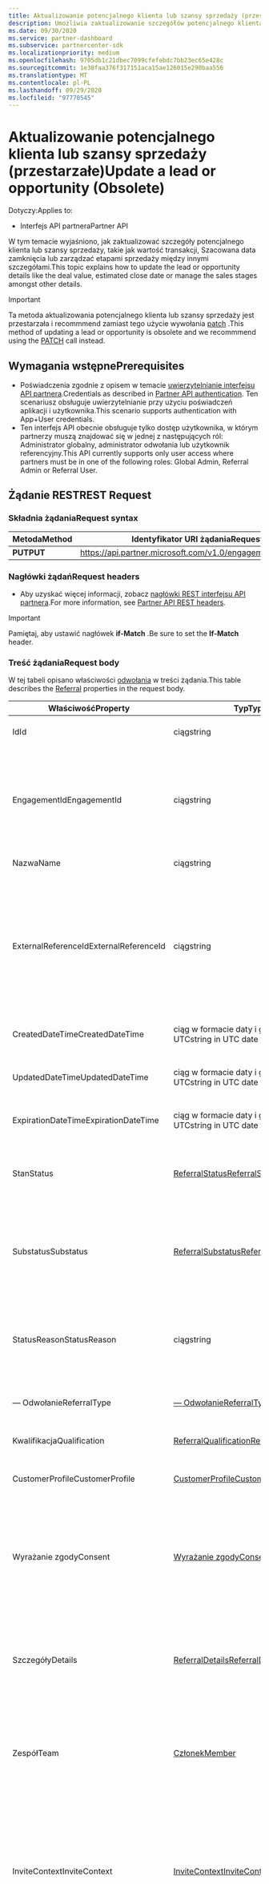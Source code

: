 ```yaml
---
title: Aktualizowanie potencjalnego klienta lub szansy sprzedaży (przestarzałe)
description: Umożliwia zaktualizowanie szczegółów potencjalnego klienta lub szansy sprzedaży. Ta metoda aktualizowania potencjalnego klienta lub szansy sprzedaży jest przestarzała i recommmend zamiast tego użycie wywołania PATCH.
ms.date: 09/30/2020
ms.service: partner-dashboard
ms.subservice: partnercenter-sdk
ms.localizationpriority: medium
ms.openlocfilehash: 9705db1c21dbec7099cfefebdc7bb23ec65e428c
ms.sourcegitcommit: 1e38faa376f317151aca15ae126015e290baa556
ms.translationtype: MT
ms.contentlocale: pl-PL
ms.lasthandoff: 09/29/2020
ms.locfileid: "97770545"
---
```

# <a name="update-a-lead-or-opportunity-obsolete"></a><span data-ttu-id="5c6a9-104">Aktualizowanie potencjalnego klienta lub szansy sprzedaży (przestarzałe)</span><span class="sxs-lookup"><span data-stu-id="5c6a9-104">Update a lead or opportunity (Obsolete)</span></span>

<span data-ttu-id="5c6a9-105">Dotyczy:</span><span class="sxs-lookup"><span data-stu-id="5c6a9-105">Applies to:</span></span>

- <span data-ttu-id="5c6a9-106">Interfejs API partnera</span><span class="sxs-lookup"><span data-stu-id="5c6a9-106">Partner API</span></span>

<span data-ttu-id="5c6a9-107">W tym temacie wyjaśniono, jak zaktualizować szczegóły potencjalnego klienta lub szansy sprzedaży, takie jak wartość transakcji, Szacowana data zamknięcia lub zarządzać etapami sprzedaży między innymi szczegółami.</span><span class="sxs-lookup"><span data-stu-id="5c6a9-107">This topic explains how to update the lead or opportunity details like the deal value, estimated close date or manage the sales stages amongst other details.</span></span> 


> [!IMPORTANT]
<span data-ttu-id="5c6a9-108">Ta metoda aktualizowania potencjalnego klienta lub szansy sprzedaży jest przestarzała i recommmend zamiast tego użycie wywołania [patch](patch-a-referral.md) .</span><span class="sxs-lookup"><span data-stu-id="5c6a9-108">This method of updating a lead or opportunity is obsolete and we recommmend using the [PATCH](patch-a-referral.md) call instead.</span></span>

## <a name="prerequisites"></a><span data-ttu-id="5c6a9-109">Wymagania wstępne</span><span class="sxs-lookup"><span data-stu-id="5c6a9-109">Prerequisites</span></span>

- <span data-ttu-id="5c6a9-110">Poświadczenia zgodnie z opisem w temacie [uwierzytelnianie interfejsu API partnera](api-authentication.md).</span><span class="sxs-lookup"><span data-stu-id="5c6a9-110">Credentials as described in [Partner API authentication](api-authentication.md).</span></span> <span data-ttu-id="5c6a9-111">Ten scenariusz obsługuje uwierzytelnianie przy użyciu poświadczeń aplikacji i użytkownika.</span><span class="sxs-lookup"><span data-stu-id="5c6a9-111">This scenario supports authentication with App+User credentials.</span></span>
- <span data-ttu-id="5c6a9-112">Ten interfejs API obecnie obsługuje tylko dostęp użytkownika, w którym partnerzy muszą znajdować się w jednej z następujących ról: Administrator globalny, administrator odwołania lub użytkownik referencyjny.</span><span class="sxs-lookup"><span data-stu-id="5c6a9-112">This API currently supports only user access where partners must be in one of the following roles: Global Admin, Referral Admin or Referral User.</span></span>

## <a name="rest-request"></a><span data-ttu-id="5c6a9-113">Żądanie REST</span><span class="sxs-lookup"><span data-stu-id="5c6a9-113">REST Request</span></span>

### <a name="request-syntax"></a><span data-ttu-id="5c6a9-114">Składnia żądania</span><span class="sxs-lookup"><span data-stu-id="5c6a9-114">Request syntax</span></span>

| <span data-ttu-id="5c6a9-115">Metoda</span><span class="sxs-lookup"><span data-stu-id="5c6a9-115">Method</span></span>  | <span data-ttu-id="5c6a9-116">Identyfikator URI żądania</span><span class="sxs-lookup"><span data-stu-id="5c6a9-116">Request URI</span></span>                                                       |
|---------|-------------------------------------------------------------------|
| <span data-ttu-id="5c6a9-117">**PUT**</span><span class="sxs-lookup"><span data-stu-id="5c6a9-117">**PUT**</span></span> | <https://api.partner.microsoft.com/v1.0/engagements/referrals/{Id}> |

### <a name="request-headers"></a><span data-ttu-id="5c6a9-118">Nagłówki żądań</span><span class="sxs-lookup"><span data-stu-id="5c6a9-118">Request headers</span></span>

- <span data-ttu-id="5c6a9-119">Aby uzyskać więcej informacji, zobacz [nagłówki REST interfejsu API partnera](headers.md).</span><span class="sxs-lookup"><span data-stu-id="5c6a9-119">For more information, see [Partner API REST headers](headers.md).</span></span>

> [!IMPORTANT]
> <span data-ttu-id="5c6a9-120">Pamiętaj, aby ustawić nagłówek **if-Match** .</span><span class="sxs-lookup"><span data-stu-id="5c6a9-120">Be sure to set the **If-Match** header.</span></span>

### <a name="request-body"></a><span data-ttu-id="5c6a9-121">Treść żądania</span><span class="sxs-lookup"><span data-stu-id="5c6a9-121">Request body</span></span>

<span data-ttu-id="5c6a9-122">W tej tabeli opisano właściwości [odwołania](referral-resources.md) w treści żądania.</span><span class="sxs-lookup"><span data-stu-id="5c6a9-122">This table describes the [Referral](referral-resources.md) properties in the request body.</span></span>

| <span data-ttu-id="5c6a9-123">Właściwość</span><span class="sxs-lookup"><span data-stu-id="5c6a9-123">Property</span></span>            | <span data-ttu-id="5c6a9-124">Typ</span><span class="sxs-lookup"><span data-stu-id="5c6a9-124">Type</span></span>                                                                 | <span data-ttu-id="5c6a9-125">Opis</span><span class="sxs-lookup"><span data-stu-id="5c6a9-125">Description</span></span>                                                                                                          |
|---------------------|----------------------------------------------------------------------|----------------------------------------------------------------------------------------------------------------------|
| <span data-ttu-id="5c6a9-126">Id</span><span class="sxs-lookup"><span data-stu-id="5c6a9-126">Id</span></span>                  | <span data-ttu-id="5c6a9-127">ciąg</span><span class="sxs-lookup"><span data-stu-id="5c6a9-127">string</span></span>                                                               | <span data-ttu-id="5c6a9-128">Identyfikator dla tego odwołania.</span><span class="sxs-lookup"><span data-stu-id="5c6a9-128">The ID for this Referral.</span></span>                                                                                            |
| <span data-ttu-id="5c6a9-129">EngagementId</span><span class="sxs-lookup"><span data-stu-id="5c6a9-129">EngagementId</span></span>        | <span data-ttu-id="5c6a9-130">ciąg</span><span class="sxs-lookup"><span data-stu-id="5c6a9-130">string</span></span>                                                               | <span data-ttu-id="5c6a9-131">EngagementID dla tego odwołania.</span><span class="sxs-lookup"><span data-stu-id="5c6a9-131">The EngagementID for this Referral.</span></span> <span data-ttu-id="5c6a9-132">Wiele odwołań może być skojarzonych z pojedynczym EngagementID</span><span class="sxs-lookup"><span data-stu-id="5c6a9-132">Multiple referrals can be associated to a single EngagementID</span></span>                    |
| <span data-ttu-id="5c6a9-133">Nazwa</span><span class="sxs-lookup"><span data-stu-id="5c6a9-133">Name</span></span>                | <span data-ttu-id="5c6a9-134">ciąg</span><span class="sxs-lookup"><span data-stu-id="5c6a9-134">string</span></span>                                                               | <span data-ttu-id="5c6a9-135">Nazwa odwołania.</span><span class="sxs-lookup"><span data-stu-id="5c6a9-135">The name of the Referral.</span></span>                                                                                            |
| <span data-ttu-id="5c6a9-136">ExternalReferenceId</span><span class="sxs-lookup"><span data-stu-id="5c6a9-136">ExternalReferenceId</span></span> | <span data-ttu-id="5c6a9-137">ciąg</span><span class="sxs-lookup"><span data-stu-id="5c6a9-137">string</span></span>                                                               | <span data-ttu-id="5c6a9-138">Zewnętrzny identyfikator odwołania.</span><span class="sxs-lookup"><span data-stu-id="5c6a9-138">An external identifier for the referral.</span></span> <span data-ttu-id="5c6a9-139">Przykład: Zachowaj własny identyfikator systemu Dynamics 365 potencjalnego klienta/szansy sprzedaży</span><span class="sxs-lookup"><span data-stu-id="5c6a9-139">Example: Store your own Dynamics 365 lead/opportunity ID</span></span>                    |
| <span data-ttu-id="5c6a9-140">CreatedDateTime</span><span class="sxs-lookup"><span data-stu-id="5c6a9-140">CreatedDateTime</span></span>     | <span data-ttu-id="5c6a9-141">ciąg w formacie daty i godziny czasu UTC</span><span class="sxs-lookup"><span data-stu-id="5c6a9-141">string in UTC date time format</span></span>                                       | <span data-ttu-id="5c6a9-142">Data utworzenia odwołania.</span><span class="sxs-lookup"><span data-stu-id="5c6a9-142">The date the referral was created.</span></span>                                                                                   |
| <span data-ttu-id="5c6a9-143">UpdatedDateTime</span><span class="sxs-lookup"><span data-stu-id="5c6a9-143">UpdatedDateTime</span></span>     | <span data-ttu-id="5c6a9-144">ciąg w formacie daty i godziny czasu UTC</span><span class="sxs-lookup"><span data-stu-id="5c6a9-144">string in UTC date time format</span></span>                                       | <span data-ttu-id="5c6a9-145">Data ostatniej aktualizacji odwołania.</span><span class="sxs-lookup"><span data-stu-id="5c6a9-145">The date the referral was last updated.</span></span>                                                                              |
| <span data-ttu-id="5c6a9-146">ExpirationDateTime</span><span class="sxs-lookup"><span data-stu-id="5c6a9-146">ExpirationDateTime</span></span>  | <span data-ttu-id="5c6a9-147">ciąg w formacie daty i godziny czasu UTC</span><span class="sxs-lookup"><span data-stu-id="5c6a9-147">string in UTC date time format</span></span>                                       | <span data-ttu-id="5c6a9-148">Data wygaśnięcia odwołania.</span><span class="sxs-lookup"><span data-stu-id="5c6a9-148">The date the referral will expire.</span></span>                                                                                   |
| <span data-ttu-id="5c6a9-149">Stan</span><span class="sxs-lookup"><span data-stu-id="5c6a9-149">Status</span></span>              | [<span data-ttu-id="5c6a9-150">ReferralStatus</span><span class="sxs-lookup"><span data-stu-id="5c6a9-150">ReferralStatus</span></span>](referral-resources.md#referralstatus)               | <span data-ttu-id="5c6a9-151">[Wyliczenie](https://docs.microsoft.com/dotnet/api/system.enum) z wartościami wskazującymi stan odwołania.</span><span class="sxs-lookup"><span data-stu-id="5c6a9-151">An [Enum](https://docs.microsoft.com/dotnet/api/system.enum) with values that indicate the referral status.</span></span>          |
| <span data-ttu-id="5c6a9-152">Substatus</span><span class="sxs-lookup"><span data-stu-id="5c6a9-152">Substatus</span></span>           | [<span data-ttu-id="5c6a9-153">ReferralSubstatus</span><span class="sxs-lookup"><span data-stu-id="5c6a9-153">ReferralSubstatus</span></span>](referral-resources.md#referralsubstatus)         | <span data-ttu-id="5c6a9-154">[Wyliczenie](https://docs.microsoft.com/dotnet/api/system.enum) z wartościami wskazującymi stan podrzędny odwołania.</span><span class="sxs-lookup"><span data-stu-id="5c6a9-154">An [Enum](https://docs.microsoft.com/dotnet/api/system.enum) with values that indicate the referral sub status.</span></span>      |
| <span data-ttu-id="5c6a9-155">StatusReason</span><span class="sxs-lookup"><span data-stu-id="5c6a9-155">StatusReason</span></span>        | <span data-ttu-id="5c6a9-156">ciąg</span><span class="sxs-lookup"><span data-stu-id="5c6a9-156">string</span></span>                                                               | <span data-ttu-id="5c6a9-157">Opisowy komunikat o stanie.</span><span class="sxs-lookup"><span data-stu-id="5c6a9-157">A descriptive message about the status.</span></span> <span data-ttu-id="5c6a9-158">Na przykład Wyjaśnij, dlaczego odwołanie zostało utracone.</span><span class="sxs-lookup"><span data-stu-id="5c6a9-158">For example, explain why the referral was lost.</span></span>                              |
| <span data-ttu-id="5c6a9-159">— Odwołanie</span><span class="sxs-lookup"><span data-stu-id="5c6a9-159">ReferralType</span></span>        | [<span data-ttu-id="5c6a9-160">— Odwołanie</span><span class="sxs-lookup"><span data-stu-id="5c6a9-160">ReferralType</span></span>](referral-resources.md#referraltype)                   | <span data-ttu-id="5c6a9-161">Reprezentuje typ odwołania.</span><span class="sxs-lookup"><span data-stu-id="5c6a9-161">Represents the referral type.</span></span>                                                                                        |
| <span data-ttu-id="5c6a9-162">Kwalifikacja</span><span class="sxs-lookup"><span data-stu-id="5c6a9-162">Qualification</span></span>       | [<span data-ttu-id="5c6a9-163">ReferralQualification</span><span class="sxs-lookup"><span data-stu-id="5c6a9-163">ReferralQualification</span></span>](referral-resources.md#referralqualification) | <span data-ttu-id="5c6a9-164">Reprezentuje jakość odwołania.</span><span class="sxs-lookup"><span data-stu-id="5c6a9-164">Represents the quality of the referral.</span></span>                                                                              |
| <span data-ttu-id="5c6a9-165">CustomerProfile</span><span class="sxs-lookup"><span data-stu-id="5c6a9-165">CustomerProfile</span></span>     | [<span data-ttu-id="5c6a9-166">CustomerProfile</span><span class="sxs-lookup"><span data-stu-id="5c6a9-166">CustomerProfile</span></span>](referral-resources.md#customerprofile)             | <span data-ttu-id="5c6a9-167">Informacje kontaktowe klienta.</span><span class="sxs-lookup"><span data-stu-id="5c6a9-167">Customer contact information.</span></span>                                                                                        |
| <span data-ttu-id="5c6a9-168">Wyrażanie zgody</span><span class="sxs-lookup"><span data-stu-id="5c6a9-168">Consent</span></span>             | [<span data-ttu-id="5c6a9-169">Wyrażanie zgody</span><span class="sxs-lookup"><span data-stu-id="5c6a9-169">Consent</span></span>](referral-resources.md#consent)                             | <span data-ttu-id="5c6a9-170">Flagi zgody na udostępnianie informacji innym organizacjom i Zezwalanie na kontakt z użytkownikami.</span><span class="sxs-lookup"><span data-stu-id="5c6a9-170">Consent flags around sharing information with other organizations and allowing them to contact users.</span></span>                |
| <span data-ttu-id="5c6a9-171">Szczegóły</span><span class="sxs-lookup"><span data-stu-id="5c6a9-171">Details</span></span>             | [<span data-ttu-id="5c6a9-172">ReferralDetails</span><span class="sxs-lookup"><span data-stu-id="5c6a9-172">ReferralDetails</span></span>](referral-resources.md#referraldetails)             | <span data-ttu-id="5c6a9-173">Szczegóły klienta, notatki, wartość transakcji, Data zamknięcia waluty.</span><span class="sxs-lookup"><span data-stu-id="5c6a9-173">Customer details, notes, deal value, currency closing date.</span></span>                                                          |
| <span data-ttu-id="5c6a9-174">Zespół</span><span class="sxs-lookup"><span data-stu-id="5c6a9-174">Team</span></span>                | [<span data-ttu-id="5c6a9-175">Członek</span><span class="sxs-lookup"><span data-stu-id="5c6a9-175">Member</span></span>](referral-resources.md#member)                               | <span data-ttu-id="5c6a9-176">Reprezentuje użytkowników w organizacjach, które są zaangażowane w zaangażowanie partnerskie.</span><span class="sxs-lookup"><span data-stu-id="5c6a9-176">Represents users in the organizations that are involved in the partner engagement.</span></span>                                   |
| <span data-ttu-id="5c6a9-177">InviteContext</span><span class="sxs-lookup"><span data-stu-id="5c6a9-177">InviteContext</span></span>       | [<span data-ttu-id="5c6a9-178">InviteContext</span><span class="sxs-lookup"><span data-stu-id="5c6a9-178">InviteContext</span></span>](referral-resources.md#invitecontext)                 | <span data-ttu-id="5c6a9-179">Reprezentuje dodatkowe informacje, które użytkownik może podać podczas zapraszania innej organizacji do zaangażowania partnera.</span><span class="sxs-lookup"><span data-stu-id="5c6a9-179">Represents additional information a user can provide when inviting another organization into the partner engagement.</span></span> |
| <span data-ttu-id="5c6a9-180">Cel</span><span class="sxs-lookup"><span data-stu-id="5c6a9-180">Target</span></span>         | [<span data-ttu-id="5c6a9-181">ReferralTarget</span><span class="sxs-lookup"><span data-stu-id="5c6a9-181">ReferralTarget</span></span>](referral-resources.md#target)        | <span data-ttu-id="5c6a9-182">Reprezentuje dodatkowe informacje, które użytkownik może podać podczas zapraszania innej organizacji do zaangażowania partnera.</span><span class="sxs-lookup"><span data-stu-id="5c6a9-182">Represents additional information a user can provide when inviting another organization into the partner engagement.</span></span>  |

### <a name="status-and-substatus-transition-states"></a><span data-ttu-id="5c6a9-183">Stany przejścia stanu i podstanu</span><span class="sxs-lookup"><span data-stu-id="5c6a9-183">Status and substatus transition states</span></span>

| <span data-ttu-id="5c6a9-184">Stan</span><span class="sxs-lookup"><span data-stu-id="5c6a9-184">Status</span></span> | <span data-ttu-id="5c6a9-185">Dozwolone przejście stanu</span><span class="sxs-lookup"><span data-stu-id="5c6a9-185">Allowed Status Transition</span></span> | <span data-ttu-id="5c6a9-186">Dozwolony stan Substatus</span><span class="sxs-lookup"><span data-stu-id="5c6a9-186">Allowed Substatus</span></span>            |
|--------|---------------------------|------------------------------|
| <span data-ttu-id="5c6a9-187">Nowy</span><span class="sxs-lookup"><span data-stu-id="5c6a9-187">New</span></span>    | <span data-ttu-id="5c6a9-188">Nowy, aktywny, zamknięty</span><span class="sxs-lookup"><span data-stu-id="5c6a9-188">New, Active, Closed</span></span>       | <span data-ttu-id="5c6a9-189">Oczekiwanie, odebrano</span><span class="sxs-lookup"><span data-stu-id="5c6a9-189">Pending, Received</span></span>            |
| <span data-ttu-id="5c6a9-190">Aktywna</span><span class="sxs-lookup"><span data-stu-id="5c6a9-190">Active</span></span> | <span data-ttu-id="5c6a9-191">Aktywne, zamknięte</span><span class="sxs-lookup"><span data-stu-id="5c6a9-191">Active, Closed</span></span>            | <span data-ttu-id="5c6a9-192">Zaakceptowano</span><span class="sxs-lookup"><span data-stu-id="5c6a9-192">Accepted</span></span>                     |
| <span data-ttu-id="5c6a9-193">Zamknięty</span><span class="sxs-lookup"><span data-stu-id="5c6a9-193">Closed</span></span> | <span data-ttu-id="5c6a9-194">Zamknięty</span><span class="sxs-lookup"><span data-stu-id="5c6a9-194">Closed</span></span>                    | <span data-ttu-id="5c6a9-195">Wygrane, utracone, odrzucone, wygasłe</span><span class="sxs-lookup"><span data-stu-id="5c6a9-195">Won, Lost, Declined, Expired</span></span> |

### <a name="request-example"></a><span data-ttu-id="5c6a9-196">Przykład żądania</span><span class="sxs-lookup"><span data-stu-id="5c6a9-196">Request example</span></span>

```http
PUT https://api.partner.microsoft.com/v1.0/engagements/referrals/49d90c72-3326-4f61-aacc-2cb57970448c HTTP/1.1
Authorization: Bearer <token>
Host: api.partner.microsoft.com
Content-Type: application/json

 {
    "id": "49d90c72-3326-4f61-aacc-2cb57970448c",
    "engagementId": "37ef26aa-1d15-4533-9f93-a69bd33ab1e5",
    "createdDateTime": "2018-11-06T18:40:42.6178337Z",
    "updatedDateTime": "2018-11-06T18:40:42.6178337Z",
    "expirationDateTime": "2018-11-14T00:00:00Z",
    "status": "Closed",
    "substatus": "Won",
    "statusReason": "Customer engagement was a success!",
    "qualification": "SalesQualified",
    "type": "Independent",
    "target": [
        {
            "type": "BusinessProfileLocation",
            "id": "01e2abcd-52b0-4af3-a3ae-1fd1530b3563"
        }
    ],
    "customerProfile": {
        "name": "Contoso Customer Inc",
        "address": {
            "addressLine1": "One Microsoft Way",
            "addressLine2": "34",
            "city": "Redmond",
            "state": "WA",
            "postalCode": "98052",
            "country": "US"
        },
        "size": "10to50employees",
        "team": [
            {
                "contactPreference": {
                    "locale": "en-us",
                    "disableNotifications": false
                },
                "firstName": "Sue",
                "lastName": "Smith",
                "phoneNumber": "1234567890",
                "email": "sue.smith@contoso.com"
            },
            {
                "contactPreference": {
                    "locale": "en-us",
                    "disableNotifications": false
                },
                "firstName": "Joe",
                "lastName": "Hansen",
                "phoneNumber": "4035698759",
                "email": "joe.hansen@contoso.com"
            }
        ],
        "ids": []
    },
    "consent": {
        "consentToToShareInfoWithOthers": true,
        "consentToContact": true
    },
    "details": {
        "notes": "Customer is looking to leverage Dynamics 365 to manage their supply chain. There is also a need to leverage a set of custom apps to enable their business processes.",
        "dealValue": 50000,
        "currency": "USD",
        "closingDateTime": "2018-11-14T00:00:00Z",
        "requirements": {
            "industries": [
                {
                    "id": "Manufacturing"
                }
            ],
            "products": [
                {
                    "id": "Dynamics365Enterprise"
                }
            ],
            "services": [
                {
                    "id": "DeploymentOrMigration"
                }
            ],
            "solutions": [
                {
                    "name": "Dynamics 365 for Field Service",
                    "type": "Category",
                    "id": "Dynamics365forFieldService"
                }
            ]
        }
    },
    "team": [
        {
            "contactPreference": {
                "locale": "en-us",
                "disableNotifications": false
            },
            "firstName": "John",
            "lastName": "Doe",
            "phoneNumber": "1231231234",
            "email": "john.doe@microsoft.com"
        }
    ],
    "inviteContext": {
        "notes": "Hi ABC Partner, hoping you can help this customer. Thanks, John @ Microsoft",
        "invitedBy": {
            "organizationId": "msft"
        }
    },
    "eTag": "\"2500ec5a-0000-0000-0000-5bf4967d0000\"",

}
```

> [!IMPORTANT]
> <span data-ttu-id="5c6a9-197">Usuń `"links": { }` obiekt z zasobu Put.</span><span class="sxs-lookup"><span data-stu-id="5c6a9-197">Remove the `"links": { }` object from the PUT resource.</span></span>

## <a name="rest-response"></a><span data-ttu-id="5c6a9-198">Odpowiedź REST</span><span class="sxs-lookup"><span data-stu-id="5c6a9-198">REST Response</span></span>

<span data-ttu-id="5c6a9-199">Jeśli to się powiedzie, ta metoda zwraca wypełniony zasób [odwołania](referral-resources.md) w treści odpowiedzi.</span><span class="sxs-lookup"><span data-stu-id="5c6a9-199">If successful, this method returns the populated [referral](referral-resources.md) resource in the response body.</span></span>

### <a name="response-success-and-error-codes"></a><span data-ttu-id="5c6a9-200">Kody sukcesu i błędów odpowiedzi</span><span class="sxs-lookup"><span data-stu-id="5c6a9-200">Response success and error codes</span></span>

<span data-ttu-id="5c6a9-201">Każda odpowiedź zawiera kod stanu HTTP, który wskazuje powodzenie lub niepowodzenie i dodatkowe informacje debugowania.</span><span class="sxs-lookup"><span data-stu-id="5c6a9-201">Each response comes with an HTTP status code that indicates success or failure and additional debugging information.</span></span> <span data-ttu-id="5c6a9-202">Użyj narzędzia do śledzenia sieci, aby odczytać ten kod, typ błędu i dodatkowe parametry.</span><span class="sxs-lookup"><span data-stu-id="5c6a9-202">Use a network trace tool to read this code, error type, and additional parameters.</span></span> <span data-ttu-id="5c6a9-203">Aby uzyskać pełną listę, zobacz [kody błędów](error-codes.md).</span><span class="sxs-lookup"><span data-stu-id="5c6a9-203">For the full list, see [Error Codes](error-codes.md).</span></span>

### <a name="response-example"></a><span data-ttu-id="5c6a9-204">Przykład odpowiedzi</span><span class="sxs-lookup"><span data-stu-id="5c6a9-204">Response example</span></span>

``` http
{
    "id": "4111fffc-f9ee-4d53-bba6-569135228642",
    "organizationId": "7d23e5ca-19dc-4eaa-aac8-5e6b559f0d1d",
    "organizationName": "Contoso Company",
    "engagementId": "37ef26aa-1d15-4533-9f93-a69bd33ab1e5",
    "createdDateTime": "2018-11-06T18:40:42.6178337Z",
    "updatedDateTime": "2018-11-06T18:43:38.9948636Z",
    "expirationDateTime": "2018-11-14T00:00:00Z",
    "status": "Closed",
    "substatus": "Won",
    "statusReason": "Customer engagement was a success!",
    "qualification": "SalesQualified",
    "type": "Independent",
    "target": [
        {
            "type": "BusinessProfileLocation",
            "id": "01e2abcd-52b0-4af3-a3ae-1fd1530b3563"
        }
    ],
    "customerProfile": {
        "name": "Contoso Customer Inc",
        "address": {
            "addressLine1": "One Microsoft Way",
            "addressLine2": "34",
            "city": "Redmond",
            "state": "WA",
            "postalCode": "98052",
            "country": "US"
        },
        "size": "10to50employees",
        "team": [
            {
                "contactPreference": {
                    "locale": "en-us",
                    "disableNotifications": false
                },
                "firstName": "Sue",
                "lastName": "Smith",
                "phoneNumber": "1234567890",
                "email": "sue.smith@contoso.com"
            },
            {
                "contactPreference": {
                    "locale": "en-us",
                    "disableNotifications": false
                },
                "firstName": "Joe",
                "lastName": "Hansen",
                "phoneNumber": "4035698759",
                "email": "joe.hansen@contoso.com"
            }
        ],
        "ids": []
    },
    "consent": {
        "consentToToShareInfoWithOthers": true,
        "consentToContact": true
    },
    "details": {
        "notes": "Customer is looking to leverage Dynamics 365 to manage their supply chain. There is also a need to leverage a set of custom apps to enable their business processes.",
        "dealValue": 50000,
        "currency": "USD",
        "requirements": {
            "industries": [
                {
                    "id": "Manufacturing"
                }
            ],
            "products": [
                {
                    "id": "Dynamics365Enterprise"
                }
            ],
            "services": [
                {
                    "id": "DeploymentOrMigration"
                }
            ],
            "solutions": [
                {
                    "name": "Dynamics 365 for Field Service",
                    "type": "Category",
                    "id": "Dynamics365forFieldService"
                }
            ]
        }
    },
    "team": [
        {
            "contactPreference": {
                "locale": "en-us",
                "disableNotifications": false
            },
            "firstName": "John",
            "lastName": "Doe",
            "phoneNumber": "1231231234",
            "email": "john.doe@microsoft.com"
        }
    ],
    "inviteContext": {
        "notes": "Hi ABC Partner, hoping you can help this customer. Thanks, John @ Microsoft",
        "invitedBy": {
            "organizationId": "msft"
        }
    },
    "eTag": "\"2500ec5a-0000-0000-0000-5bf4967d0000\"",
    "links": {
        "relatedReferrals": {
            "uri": "https://api.partner.microsoft.com/v1.0/engagments/referrals?$filter=engagementId eq '37ef26aa-1d15-4533-9f93-a69bd33ab1e5'",
            "method": "GET"
        },
        "self": {
            "uri": "https://api.partner.microsoft.com/v1.0/engagments/referrals/4111fffc-f9ee-4d53-bba6-569135228642",
            "method": "GET"
        }
    }
}
```